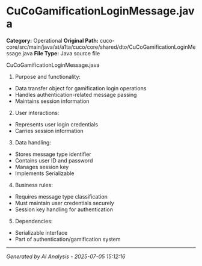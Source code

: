 # CuCoGamificationLoginMessage.java

**Category:** Operational
**Original Path:** cuco-core/src/main/java/at/a1ta/cuco/core/shared/dto/CuCoGamificationLoginMessage.java
**File Type:** Java source file

CuCoGamificationLoginMessage.java
1. Purpose and functionality:
- Data transfer object for gamification login operations
- Handles authentication-related message passing
- Maintains session information

2. User interactions:
- Represents user login credentials
- Carries session information

3. Data handling:
- Stores message type identifier
- Contains user ID and password
- Manages session key
- Implements Serializable

4. Business rules:
- Requires message type classification
- Must maintain user credentials securely
- Session key handling for authentication

5. Dependencies:
- Serializable interface
- Part of authentication/gamification system

---
*Generated by AI Analysis - 2025-07-05 15:12:16*
